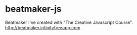 # beatmaker-js
Beatmaker I've created with "The Creative Javascript Course". <br/>
http://beatmaker.infinityfreeapp.com
